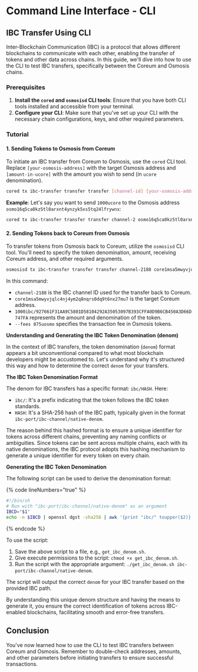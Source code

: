 # Command Line Interface - CLI

## IBC Transfer Using CLI <a href="#ibc-transfer-using-cli" id="ibc-transfer-using-cli"></a>

Inter-Blockchain Communication (IBC) is a protocol that allows different blockchains to communicate with each other, enabling the transfer of tokens and other data across chains. In this guide, we'll dive into how to use the CLI to test IBC transfers, specifically between the Coreum and Osmosis chains.

### Prerequisites <a href="#prerequisites" id="prerequisites"></a>

1. **Install the `cored` and `osmosisd` CLI tools**: Ensure that you have both CLI tools installed and accessible from your terminal.
2. **Configure your CLI**: Make sure that you've set up your CLI with the necessary chain configurations, keys, and other required parameters.

### Tutorial <a href="#tutorial" id="tutorial"></a>

#### 1. Sending Tokens to Osmosis from Coreum <a href="#id-1-sending-tokens-to-osmosis-from-coreum" id="id-1-sending-tokens-to-osmosis-from-coreum"></a>

To initiate an IBC transfer from Coreum to Osmosis, use the `cored` CLI tool. Replace `[your-osmosis-address]` with the target Osmosis address and `[amount-in-ucore]` with the amount you wish to send (in `ucore` denomination).

```sh
cored tx ibc-transfer transfer transfer [channel-id] [your-osmosis-address] [amount-in-ucore]
```

**Example**: Let's say you want to send `1000ucore` to the Osmosis address `osmo16q5ca0kz5tl0arxnt4ynzyk5xs5tq24lfrywnx`:

```sh
cored tx ibc-transfer transfer transfer channel-2 osmo16q5ca0kz5tl0arxnt4ynzyk5xs5tq24lfrywnx 1000ucore --from dev-wallet $COREUM_CHAIN_ID_ARGS $COREUM_NODE_ARGS
```

#### 2. Sending Tokens back to Coreum from Osmosis <a href="#id-2-sending-tokens-back-to-coreum-from-osmosis" id="id-2-sending-tokens-back-to-coreum-from-osmosis"></a>

To transfer tokens from Osmosis back to Coreum, utilize the `osmosisd` CLI tool. You'll need to specify the token denomination, amount, receiving Coreum address, and other required arguments.

```sh
osmosisd tx ibc-transfer transfer transfer channel-2188 core1msa5mwyvjqlc4nj4ym2q8nqrs0dq9t6nx27mu7 1000ibc/927661F31AA9C5801D58104292A35053097B393CFFA0D9B6CB450A3D66D747FA --fees 875uosmo --from test --chain-id=osmosis-1 --node=https://rpc.osmosis.zone:443
```

In this command:

* `channel-2188` is the IBC channel ID used for the transfer back to Coreum.
* `core1msa5mwyvjqlc4nj4ym2q8nqrs0dq9t6nx27mu7` is the target Coreum address.
* `1000ibc/927661F31AA9C5801D58104292A35053097B393CFFA0D9B6CB450A3D66D747FA` represents the amount and denomination of the token.
* `--fees 875uosmo` specifies the transaction fee in Osmosis tokens.

**Understanding and Generating the IBC Token Denomination (denom)**

In the context of IBC transfers, the token denomination (`denom`) format appears a bit unconventional compared to what most blockchain developers might be accustomed to. Let's understand why it's structured this way and how to determine the correct `denom` for your transfers.

**The IBC Token Denomination Format**

The denom for IBC transfers has a specific format: `ibc/HASH`. Here:

* `ibc/`: It's a prefix indicating that the token follows the IBC token standards.
* `HASH`: It's a SHA-256 hash of the IBC path, typically given in the format `ibc-port/ibc-channel/native-denom`.

The reason behind this hashed format is to ensure a unique identifier for tokens across different chains, preventing any naming conflicts or ambiguities. Since tokens can be sent across multiple chains, each with its native denominations, the IBC protocol adopts this hashing mechanism to generate a unique identifier for every token on every chain.

**Generating the IBC Token Denomination**

The following script can be used to derive the denomination format:

{% code lineNumbers="true" %}
```sh
#!/bin/sh
# Run with "ibc-port/ibc-channel/native-denom" as an argument
IBCD="$1"
echo -n $IBCD | openssl dgst -sha256 | awk '{print "ibc/" toupper($2)}'
```
{% endcode %}

To use the script:

1. Save the above script to a file, e.g., `get_ibc_denom.sh`.
2. Give execute permissions to the script: `chmod +x get_ibc_denom.sh`.
3. Run the script with the appropriate argument: `./get_ibc_denom.sh ibc-port/ibc-channel/native-denom`.

The script will output the correct `denom` for your IBC transfer based on the provided IBC path.

By understanding this unique denom structure and having the means to generate it, you ensure the correct identification of tokens across IBC-enabled blockchains, facilitating smooth and error-free transfers.

## Conclusion <a href="#conclusion" id="conclusion"></a>

You've now learned how to use the CLI to test IBC transfers between Coreum and Osmosis. Remember to double-check addresses, amounts, and other parameters before initiating transfers to ensure successful transactions.
